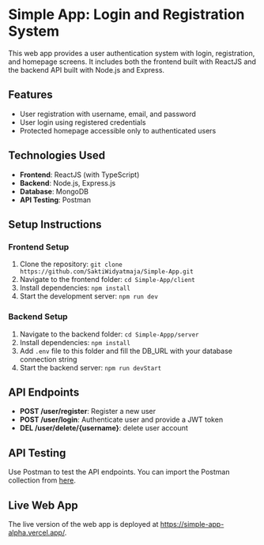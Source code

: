 # Simple App: Login and Registration System

This web app provides a user authentication system with login, registration, and homepage screens. It includes both the frontend built with ReactJS and the backend API built with Node.js and Express.

## Features

- User registration with username, email, and password
- User login using registered credentials
- Protected homepage accessible only to authenticated users

## Technologies Used

- **Frontend**: ReactJS (with TypeScript)
- **Backend**: Node.js, Express.js
- **Database**: MongoDB
- **API Testing**: Postman

## Setup Instructions

### Frontend Setup

1. Clone the repository: `git clone https://github.com/SaktiWidyatmaja/Simple-App.git`
2. Navigate to the frontend folder: `cd Simple-App/client`
3. Install dependencies: `npm install`
4. Start the development server: `npm run dev`

### Backend Setup

1. Navigate to the backend folder: `cd Simple-Appp/server`
2. Install dependencies: `npm install`
3. Add `.env` file to this folder and fill the DB_URL with your database connection string
4. Start the backend server: `npm run devStart`

## API Endpoints

- **POST /user/register**: Register a new user
- **POST /user/login**: Authenticate user and provide a JWT token
- **DEL /user/delete/{username}**: delete user account

## API Testing

Use Postman to test the API endpoints. You can import the Postman collection from [here](https://github.com/SaktiWidyatmaja/Simple-App/blob/main/server/test/Simple%20App.postman_collection.json).

## Live Web App

The live version of the web app is deployed at https://simple-app-alpha.vercel.app/.
